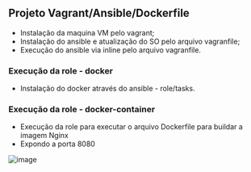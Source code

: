 ## Projeto Vagrant/Ansible/Dockerfile

* Instalação da maquina VM pelo vagrant;
* Instalação do ansible e atualização do SO pelo arquivo vagranfile;
* Execução do ansible via inline pelo arquivo vagranfile.

### Execução da role - docker
* Instalação do docker através do ansible - role/tasks.

### Execução da role - docker-container
* Execução da role para executar o arquivo Dockerfile para buildar a imagem Nginx
* Expondo a porta 8080


![image](https://user-images.githubusercontent.com/44216245/203673179-c7db88b5-222b-4567-b0d1-a85eb835719d.png)

